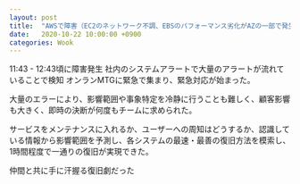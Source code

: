 ```yaml
---
layout: post
title:  "AWSで障害（EC2のネットワーク不調、EBSのパフォーマンス劣化がAZの一部で発生）"
date:   2020-10-22 10:00:00 +0900
categories: Wook
---
```


11:43 - 12:43頃に障害発生 社内のシステムアラートで大量のアラートが流れていることで検知 オンランMTGに緊急で集まり、緊急対応が始まった。

大量のエラーにより、影響範囲や事象特定を冷静に行うことも難しく、顧客影響も大きく、即時の決断が何度もチームに求められた。

サービスをメンテナンスに入れるか、ユーザーへの周知はどうするか、認識している情報から影響範囲を予測し、各システムの最速・最善の復旧方法を模索し、1時間程度で一通りの復旧が実現できた。

仲間と共に手に汗握る復旧劇だった
